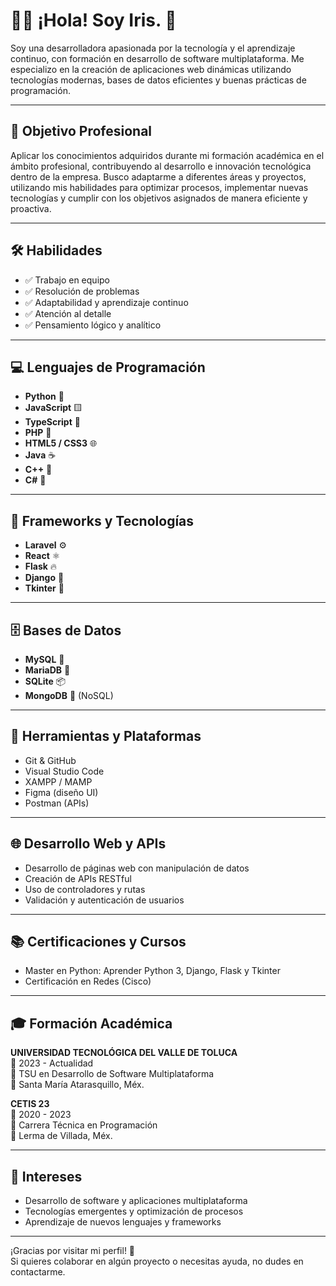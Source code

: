 # 👨‍💻 ¡Hola! Soy Iris. 👋

Soy una desarrolladora apasionada por la tecnología y el aprendizaje continuo, con formación en desarrollo de software multiplataforma. Me especializo en la creación de aplicaciones web dinámicas utilizando tecnologías modernas, bases de datos eficientes y buenas prácticas de programación.

---

## 🎯 Objetivo Profesional

Aplicar los conocimientos adquiridos durante mi formación académica en el ámbito profesional, contribuyendo al desarrollo e innovación tecnológica dentro de la empresa. Busco adaptarme a diferentes áreas y proyectos, utilizando mis habilidades para optimizar procesos, implementar nuevas tecnologías y cumplir con los objetivos asignados de manera eficiente y proactiva.

---

## 🛠️ Habilidades

- ✅ Trabajo en equipo  
- ✅ Resolución de problemas  
- ✅ Adaptabilidad y aprendizaje continuo  
- ✅ Atención al detalle  
- ✅ Pensamiento lógico y analítico  

---

## 💻 Lenguajes de Programación

- **Python** 🐍  
- **JavaScript** 🟨  
- **TypeScript** 🔷  
- **PHP** 🐘  
- **HTML5 / CSS3** 🌐  
- **Java** ☕  
- **C++** 💠  
- **C#** 🔳

---

## 🚀 Frameworks y Tecnologías

- **Laravel** ⚙️
- **React** ⚛️
- **Flask** 🔥
- **Django** 🌿
- **Tkinter** 🧩

---

## 🗄️ Bases de Datos

- **MySQL** 🐬  
- **MariaDB** 🌊  
- **SQLite** 📦  
- **MongoDB** 🍃 (NoSQL)  

---

## 🧰 Herramientas y Plataformas

- Git & GitHub
- Visual Studio Code
- XAMPP / MAMP
- Figma (diseño UI)
- Postman (APIs)

---

## 🌐 Desarrollo Web y APIs

- Desarrollo de páginas web con manipulación de datos
- Creación de APIs RESTful
- Uso de controladores y rutas
- Validación y autenticación de usuarios

---

## 📚 Certificaciones y Cursos

- Master en Python: Aprender Python 3, Django, Flask y Tkinter
- Certificación en Redes (Cisco)

---

## 🎓 Formación Académica

**UNIVERSIDAD TECNOLÓGICA DEL VALLE DE TOLUCA**  
📅 2023 - Actualidad  
📘 TSU en Desarrollo de Software Multiplataforma  
📍 Santa María Atarasquillo, Méx.  

**CETIS 23**  
📅 2020 - 2023  
📘 Carrera Técnica en Programación  
📍 Lerma de Villada, Méx.

---

## 📌 Intereses

- Desarrollo de software y aplicaciones multiplataforma  
- Tecnologías emergentes y optimización de procesos  
- Aprendizaje de nuevos lenguajes y frameworks  

---

¡Gracias por visitar mi perfil! 🚀  
Si quieres colaborar en algún proyecto o necesitas ayuda, no dudes en contactarme.


